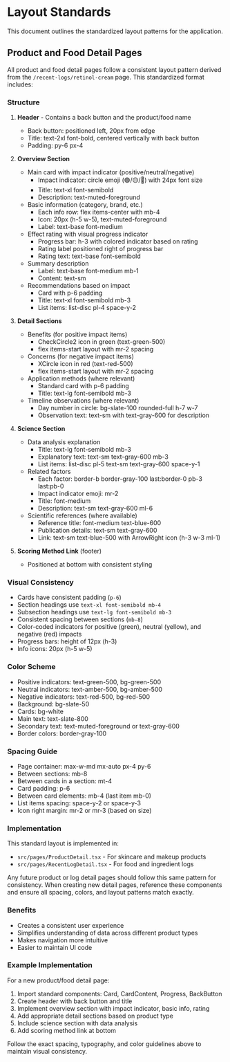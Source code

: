
# Layout Standards

This document outlines the standardized layout patterns for the application.

## Product and Food Detail Pages

All product and food detail pages follow a consistent layout pattern derived from the `/recent-logs/retinol-cream` page. This standardized format includes:

### Structure
1. **Header** - Contains a back button and the product/food name
   - Back button: positioned left, 20px from edge
   - Title: text-2xl font-bold, centered vertically with back button
   - Padding: py-6 px-4

2. **Overview Section**
   - Main card with impact indicator (positive/neutral/negative)
     - Impact indicator: circle emoji (🟢/🟡/🔴) with 24px font size
     - Title: text-xl font-semibold
     - Description: text-muted-foreground
   - Basic information (category, brand, etc.)
     - Each info row: flex items-center with mb-4
     - Icon: 20px (h-5 w-5), text-muted-foreground
     - Label: text-base font-medium
   - Effect rating with visual progress indicator
     - Progress bar: h-3 with colored indicator based on rating
     - Rating label positioned right of progress bar
     - Rating text: text-base font-semibold
   - Summary description
     - Label: text-base font-medium mb-1
     - Content: text-sm
   - Recommendations based on impact
     - Card with p-6 padding
     - Title: text-xl font-semibold mb-3
     - List items: list-disc pl-4 space-y-2

3. **Detail Sections**
   - Benefits (for positive impact items)
     - CheckCircle2 icon in green (text-green-500)
     - flex items-start layout with mr-2 spacing
   - Concerns (for negative impact items)
     - XCircle icon in red (text-red-500)
     - flex items-start layout with mr-2 spacing
   - Application methods (where relevant)
     - Standard card with p-6 padding
     - Title: text-lg font-semibold mb-3
   - Timeline observations (where relevant)
     - Day number in circle: bg-slate-100 rounded-full h-7 w-7
     - Observation text: text-sm with text-gray-600 for description

4. **Science Section**
   - Data analysis explanation
     - Title: text-lg font-semibold mb-3
     - Explanatory text: text-sm text-gray-600 mb-3
     - List items: list-disc pl-5 text-sm text-gray-600 space-y-1
   - Related factors
     - Each factor: border-b border-gray-100 last:border-0 pb-3 last:pb-0
     - Impact indicator emoji: mr-2
     - Title: font-medium
     - Description: text-sm text-gray-600 ml-6
   - Scientific references (where available)
     - Reference title: font-medium text-blue-600
     - Publication details: text-sm text-gray-600
     - Link: text-sm text-blue-500 with ArrowRight icon (h-3 w-3 ml-1)

5. **Scoring Method Link** (footer)
   - Positioned at bottom with consistent styling

### Visual Consistency
- Cards have consistent padding (`p-6`)
- Section headings use `text-xl font-semibold mb-4`
- Subsection headings use `text-lg font-semibold mb-3`
- Consistent spacing between sections (`mb-8`)
- Color-coded indicators for positive (green), neutral (yellow), and negative (red) impacts
- Progress bars: height of 12px (h-3)
- Info icons: 20px (h-5 w-5)

### Color Scheme
- Positive indicators: text-green-500, bg-green-500
- Neutral indicators: text-amber-500, bg-amber-500
- Negative indicators: text-red-500, bg-red-500
- Background: bg-slate-50
- Cards: bg-white
- Main text: text-slate-800
- Secondary text: text-muted-foreground or text-gray-600
- Border colors: border-gray-100

### Spacing Guide
- Page container: max-w-md mx-auto px-4 py-6
- Between sections: mb-8
- Between cards in a section: mt-4
- Card padding: p-6
- Between card elements: mb-4 (last item mb-0)
- List items spacing: space-y-2 or space-y-3
- Icon right margin: mr-2 or mr-3 (based on size)

### Implementation
This standard layout is implemented in:
- `src/pages/ProductDetail.tsx` - For skincare and makeup products
- `src/pages/RecentLogDetail.tsx` - For food and ingredient logs

Any future product or log detail pages should follow this same pattern for consistency. When creating new detail pages, reference these components and ensure all spacing, colors, and layout patterns match exactly.

### Benefits
- Creates a consistent user experience
- Simplifies understanding of data across different product types
- Makes navigation more intuitive
- Easier to maintain UI code

### Example Implementation

For a new product/food detail page:
1. Import standard components: Card, CardContent, Progress, BackButton
2. Create header with back button and title
3. Implement overview section with impact indicator, basic info, rating
4. Add appropriate detail sections based on product type
5. Include science section with data analysis
6. Add scoring method link at bottom

Follow the exact spacing, typography, and color guidelines above to maintain visual consistency.
